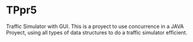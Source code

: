 # TPpr5
Traffic Simulator with GUI.
This is a proyect to use concurrence in a JAVA Proyect, using all types of data structures to do a traffic simulator efficient.
